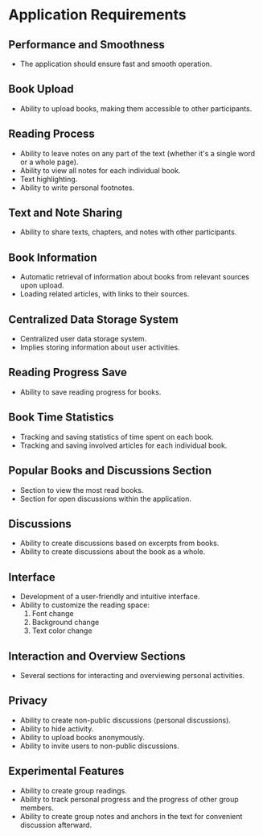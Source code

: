 # Application Requirements

## Performance and Smoothness
- The application should ensure fast and smooth operation.

## Book Upload
- Ability to upload books, making them accessible to other participants.

## Reading Process
- Ability to leave notes on any part of the text (whether it's a single word or a whole page).
- Ability to view all notes for each individual book.
- Text highlighting.
- Ability to write personal footnotes.

## Text and Note Sharing
- Ability to share texts, chapters, and notes with other participants.

## Book Information
- Automatic retrieval of information about books from relevant sources upon upload.
- Loading related articles, with links to their sources.

## Centralized Data Storage System
- Centralized user data storage system.
- Implies storing information about user activities.

## Reading Progress Save
- Ability to save reading progress for books.

## Book Time Statistics
- Tracking and saving statistics of time spent on each book.
- Tracking and saving involved articles for each individual book.

## Popular Books and Discussions Section
- Section to view the most read books.
- Section for open discussions within the application.

## Discussions
- Ability to create discussions based on excerpts from books.
- Ability to create discussions about the book as a whole.

## Interface
- Development of a user-friendly and intuitive interface.
- Ability to customize the reading space:
    1. Font change
    2. Background change
    3. Text color change

## Interaction and Overview Sections
- Several sections for interacting and overviewing personal activities.

## Privacy
- Ability to create non-public discussions (personal discussions).
- Ability to hide activity.
- Ability to upload books anonymously.
- Ability to invite users to non-public discussions.

## Experimental Features
- Ability to create group readings.
- Ability to track personal progress and the progress of other group members.
- Ability to create group notes and anchors in the text for convenient discussion afterward.
